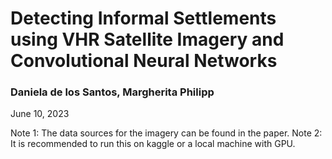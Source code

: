 # Detecting Informal Settlements using VHR Satellite Imagery and Convolutional Neural Networks
### Daniela de los Santos, Margherita Philipp
June 10, 2023

Note 1: The data sources for the imagery can be found in the paper.
Note 2: It is recommended to run this on kaggle or a local machine with GPU.

